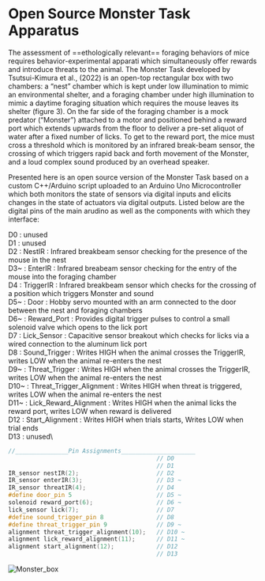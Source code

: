 # Open Source Monster Task Apparatus

The assessment of ==ethologically relevant== foraging behaviors of mice requires behavior-experimental apparati which simultaneously offer rewards and introduce threats to the animal.  The Monster Task developed by Tsutsui-Kimura et al., (2022) is an open-top rectangular box with two chambers: a “nest” chamber which is kept under low illumination to mimic an environmental shelter, and a foraging chamber under high illumination to mimic a daytime foraging situation which requires the mouse leaves its shelter (figure 3). On the far side of the foraging chamber is a mock predator (“Monster”) attached to a motor and positioned behind a reward port which extends upwards from the floor to deliver a pre-set aliquot of water after a fixed number of licks. To get to the reward port, the mice must cross a threshold which is monitored by an infrared break-beam sensor, the crossing of which triggers rapid back and forth movement of the Monster, and a loud complex sound produced by an overhead speaker.    

Presented here is an open source version of the Monster Task based on a custom C++/Arduino script uploaded to an Arduino Uno Microcontroller which both monitors the state of sensors via digital inputs and elicits changes in the state of actuators via digital outputs.  Listed below are the digital pins of the main arudino as well as the components with which they interface:

D0   : unused\
D1   : unused\
D2   : NestIR : Infrared breakbeam sensor checking for the presence of the mouse in the nest\
D3~  : EnterIR : Infrared breabeam sensor checking for the entry of the mouse into the foraging chamber\
D4   : TriggerIR : Infrared breakbeam sensor which checks for the crossing of a position which triggers Monster and sound\
D5~  : Door : Hobby servo mounted with an arm connected to the door between the nest and foraging chambers\
D6~  : Reward_Port : Provides digital trigger pulses to control a small solenoid valve which opens to the lick port\
D7   : Lick_Sensor : Capacitive sensor breakout which checks for licks via a wired connection to the aluminum lick port\
D8   : Sound_Trigger : Writes HIGH when the animal crosses the TriggerIR, writes LOW when the animal re-enters the nest\
D9~  : Threat_Trigger : Writes HIGH when the animal crosses the TriggerIR, writes LOW when the animal re-enters the nest\
D10~ : Threat_Trigger_Alignment : Writes HIGH when threat is triggered, writes LOW when the animal re-enters the nest\
D11~ : Lick_Reward_Alignment : Writes HIGH when the animal licks the reward port, writes LOW when reward is delivered\
D12  : Start_Alignment : Writes HIGH when trials starts, Writes LOW when trial ends\
D13  : unused\

```c++
//_______________Pin Assignments_____________________
                                          // D0
                                          // D1
IR_sensor nestIR(2);                      // D2
IR_sensor enterIR(3);                     // D3 ~
IR_sensor threatIR(4);                    // D4
#define door_pin 5                        // D5 ~
solenoid reward_port(6);                  // D6 ~
lick_sensor lick(7);                      // D7
#define sound_trigger_pin 8               // D8 
#define threat_trigger_pin 9              // D9 ~
alignment threat_trigger_alignment(10);   // D10 ~
alignment lick_reward_alignment(11);      // D11 ~
alignment start_alignment(12);            // D12
                                          // D13
```

![Monster_box](https://user-images.githubusercontent.com/105831652/233440444-31a570cd-8833-4d27-8929-179d749f7888.jpg)

